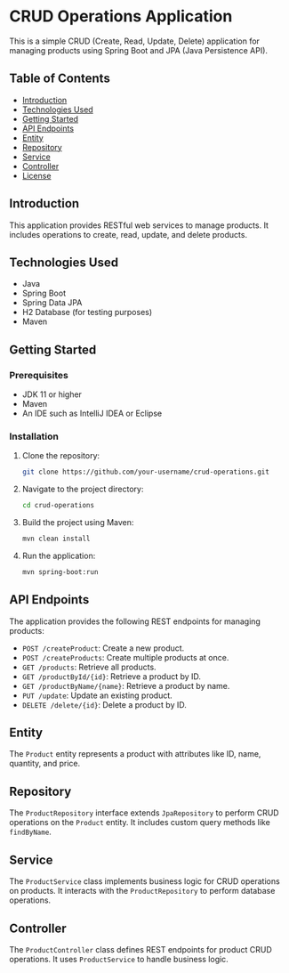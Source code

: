# CRUD Operations Application

This is a simple CRUD (Create, Read, Update, Delete) application for managing products using Spring Boot and JPA (Java Persistence API).

## Table of Contents

- [Introduction](#introduction)
- [Technologies Used](#technologies-used)
- [Getting Started](#getting-started)
- [API Endpoints](#api-endpoints)
- [Entity](#entity)
- [Repository](#repository)
- [Service](#service)
- [Controller](#controller)
- [License](#license)

## Introduction

This application provides RESTful web services to manage products. It includes operations to create, read, update, and delete products.

## Technologies Used

- Java
- Spring Boot
- Spring Data JPA
- H2 Database (for testing purposes)
- Maven

## Getting Started

### Prerequisites

- JDK 11 or higher
- Maven
- An IDE such as IntelliJ IDEA or Eclipse

### Installation

1. Clone the repository:

    ```bash
    git clone https://github.com/your-username/crud-operations.git
    ```

2. Navigate to the project directory:

    ```bash
    cd crud-operations
    ```

3. Build the project using Maven:

    ```bash
    mvn clean install
    ```

4. Run the application:

    ```bash
    mvn spring-boot:run
    ```

## API Endpoints

The application provides the following REST endpoints for managing products:

- `POST /createProduct`: Create a new product.
- `POST /createProducts`: Create multiple products at once.
- `GET /products`: Retrieve all products.
- `GET /productById/{id}`: Retrieve a product by ID.
- `GET /productByName/{name}`: Retrieve a product by name.
- `PUT /update`: Update an existing product.
- `DELETE /delete/{id}`: Delete a product by ID.

## Entity

The `Product` entity represents a product with attributes like ID, name, quantity, and price.

## Repository

The `ProductRepository` interface extends `JpaRepository` to perform CRUD operations on the `Product` entity. It includes custom query methods like `findByName`.

## Service

The `ProductService` class implements business logic for CRUD operations on products. It interacts with the `ProductRepository` to perform database operations.

## Controller

The `ProductController` class defines REST endpoints for product CRUD operations. It uses `ProductService` to handle business logic.

